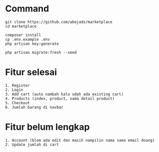 
# Command

```
git clone https://github.com/abejads/marketplace
cd marketplace

composer install
cp .env.example .env
php artisan key:generate

php artisan migrate:fresh --seed

```

# Fitur selesai
```
1. Register
2. Login
3. Add cart (auto nambah kalo udah ada existing cart)
4. Products (index, product, sama detail product)
5. Checkout
6. Jumlah barang di navbar
```

# Fitur belum lengkap
```
1. Account (blom ada edit dan masih nampilin nama sama email doang)
2. Update jumlah di cart

```
